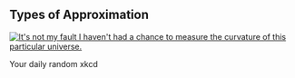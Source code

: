 ## Types of Approximation
[![It's not my fault I haven't had a chance to measure the curvature of this particular universe.](https://imgs.xkcd.com/comics/types_of_approximation.png)](https://xkcd.com/2205/ "It's not my fault I haven't had a chance to measure the curvature of this particular universe.")

Your daily random xkcd
